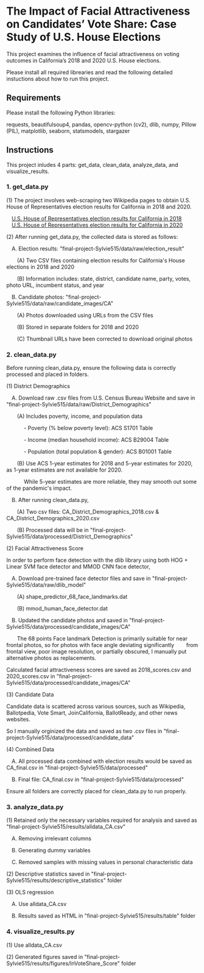 # The Impact of Facial Attractiveness on Candidates’ Vote Share: Case Study of U.S. House Elections

This project examines the influence of facial attractiveness on voting outcomes in California’s 2018 and 2020 U.S. House elections.  

Please install all required librearies and read the following detailed instuctions about how to run this project.  

## Requirements

Please install the following Python libraries:  

requests, beautifulsoup4, pandas, opencv-python (cv2), dlib, numpy, Pillow (PIL), matplotlib, seaborn, statsmodels, stargazer  

## Instructions

This project inludes 4 parts: get_data, clean_data, analyze_data, and visualize_results.  

### 1. get_data.py

(1) The project involves web-scraping two Wikipedia pages to obtain U.S. House of Representatives election results for California in 2018 and 2020.  

&emsp;[U.S. House of Representatives election results for California in 2018](https://en.wikipedia.org/wiki/2018_United_States_House_of_Representatives_elections_in_California)  
&emsp;[U.S. House of Representatives election results for California in 2020](https://en.wikipedia.org/wiki/2020_United_States_House_of_Representatives_elections_in_California)  

(2) After running get_data.py, the collected data is stored as follows:  

&emsp;A. Election results: "final-project-Sylvie515/data/raw/election_result"  

&emsp;&emsp;(A) Two CSV files containing election results for California's House elections in 2018 and 2020  

&emsp;&emsp;(B) Information includes: state, district, candidate name, party, votes, photo URL, incumbent status, and year  
    
&emsp;B. Candidate photos: "final-project-Sylvie515/data/raw/candidate_images/CA"  

&emsp;&emsp;(A) Photos downloaded using URLs from the CSV files  

&emsp;&emsp;(B) Stored in separate folders for 2018 and 2020  

&emsp;&emsp;(C) Thumbnail URLs have been corrected to download original photos  

### 2. clean_data.py

Before running clean_data.py, ensure the following data is correctly processed and placed in folders.  

(1) District Demographics  

&emsp;A. Download raw .csv files from U.S. Census Bureau Website and save in "final-project-Sylvie515/data/raw/District_Demographics"  

&emsp;&emsp;(A) Includes poverty, income, and population data  

&emsp;&emsp;&emsp;  - Poverty (% below poverty level): ACS S1701 Table  

&emsp;&emsp;&emsp;  - Income (median household income): ACS B29004 Table  

&emsp;&emsp;&emsp;  - Population (total population & gender): ACS B01001 Table  

&emsp;&emsp;(B) Use ACS 1-year estimates for 2018 and 5-year estimates for 2020, as 1-year estimates are not available for 2020.  

&emsp;&emsp;&emsp;  While 5-year estimates are more reliable, they may smooth out some of the pandemic's impact.  
        
&emsp;B. After running clean_data.py,   

&emsp;&emsp;(A) Two csv files: CA_District_Demographics_2018.csv & CA_District_Demographics_2020.csv  

&emsp;&emsp;(B) Processed data will be in "final-project-Sylvie515/data/processed/District_Demographics"  

(2) Facial Attractiveness Score  

In order to perform face detection with the dlib library using both HOG + Linear SVM face detector and MMOD CNN face detector,  

&emsp;A. Download pre-trained face detector files and save in "final-project-Sylvie515/data/raw/dlib_model"  

&emsp;&emsp;(A) shape_predictor_68_face_landmarks.dat  

&emsp;&emsp;(B) mmod_human_face_detector.dat  

&emsp;B. Updated the candidate photos and saved in "final-project-Sylvie515/data/processed/candidate_images/CA"  

&emsp;&emsp;The 68 points Face landmark Detection is primarily suitable for near frontal photos, so for photos with face angle deviating significantly 
&emsp;&emsp;from frontal view, poor image resolution, or partially obscured, I manually put alternative photos as replacements.  

Calculated facial attractiveness scores are saved as 2018_scores.csv and 2020_scores.csv in "final-project-Sylvie515/data/processed/candidate_images/CA"  

(3) Candidate Data  

Candidate data is scattered across various sources, such as Wikipedia, Ballotpedia, Vote Smart, JoinCalifornia, BallotReady, and other news websites.  

So I manually orginized the data and saved as two .csv files in "final-project-Sylvie515/data/processed/candidate_data"  

(4) Combined Data  

&emsp;A. All processed data combined with election results would be saved as CA_final.csv in "final-project-Sylvie515/data/processed"  

&emsp;B. Final file: CA_final.csv in "final-project-Sylvie515/data/processed"  

Ensure all folders are correctly placed for clean_data.py to run properly.  

### 3. analyze_data.py

(1) Retained only the necessary variables required for analysis and saved as "final-project-Sylvie515/results/alldata_CA.csv"  

&emsp;A. Removing irrelevant columns  

&emsp;B. Generating dummy variables  

&emsp;C. Removed samples with missing values in personal characteristic data  

(2) Descriptive statistics saved in "final-project-Sylvie515/results/descriptive_statistics" folder  

(3) OLS regression  

&emsp;A. Use alldata_CA.csv  

&emsp;B. Results saved as HTML in "final-project-Sylvie515/results/table" folder  

### 4. visualize_results.py

(1) Use alldata_CA.csv  

(2) Generated figures saved in "final-project-Sylvie515/results/figures/lnVoteShare_Score" folder  
